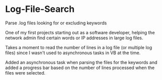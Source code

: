 # Log-File-Search
Parse .log files looking for or excluding keywords

One of my first projects starting out as a software developer, helping the network admin find certain words or IP addresses in large log files.

Takes a moment to read the number of lines in a log file (or multiple log files) since I wasn't used to asynchronous tasks in VB at the time.

Added an asynchronous task when parsing the files for the keywords and added a progress bar based on the number of lines processed when the files were selected.

